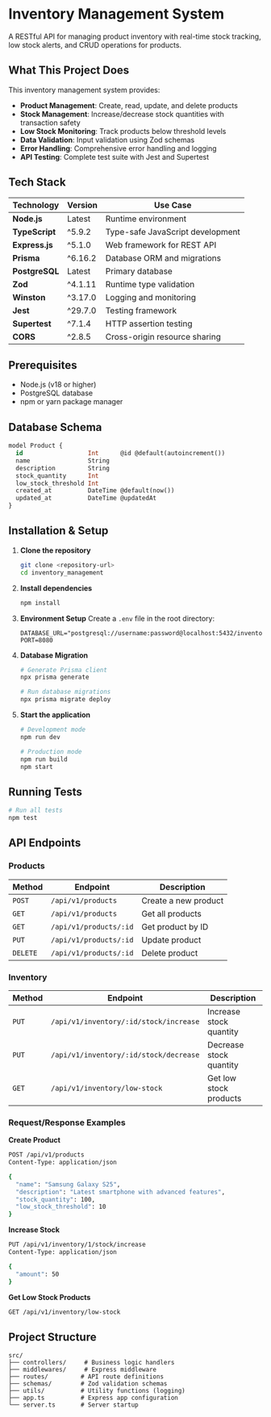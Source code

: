 # Inventory Management System

A RESTful API for managing product inventory with real-time stock tracking, low stock alerts, and CRUD operations for products.

## What This Project Does

This inventory management system provides:
- **Product Management**: Create, read, update, and delete products
- **Stock Management**: Increase/decrease stock quantities with transaction safety
- **Low Stock Monitoring**: Track products below threshold levels
- **Data Validation**: Input validation using Zod schemas
- **Error Handling**: Comprehensive error handling and logging
- **API Testing**: Complete test suite with Jest and Supertest

## Tech Stack

| Technology | Version | Use Case |
|------------|---------|----------|
| **Node.js** | Latest | Runtime environment |
| **TypeScript** | ^5.9.2 | Type-safe JavaScript development |
| **Express.js** | ^5.1.0 | Web framework for REST API |
| **Prisma** | ^6.16.2 | Database ORM and migrations |
| **PostgreSQL** | Latest | Primary database |
| **Zod** | ^4.1.11 | Runtime type validation |
| **Winston** | ^3.17.0 | Logging and monitoring |
| **Jest** | ^29.7.0 | Testing framework |
| **Supertest** | ^7.1.4 | HTTP assertion testing |
| **CORS** | ^2.8.5 | Cross-origin resource sharing |

## Prerequisites

- Node.js (v18 or higher)
- PostgreSQL database
- npm or yarn package manager

## Database Schema

```sql
model Product {
  id                  Int      @id @default(autoincrement())
  name                String
  description         String
  stock_quantity      Int
  low_stock_threshold Int
  created_at          DateTime @default(now())
  updated_at          DateTime @updatedAt
}
```

## Installation & Setup

1. **Clone the repository**
   ```bash
   git clone <repository-url>
   cd inventory_management
   ```

2. **Install dependencies**
   ```bash
   npm install
   ```

3. **Environment Setup**
   Create a `.env` file in the root directory:
   ```env
   DATABASE_URL="postgresql://username:password@localhost:5432/inventory"
   PORT=8080
   ```

4. **Database Migration**
   ```bash
   # Generate Prisma client
   npx prisma generate
   
   # Run database migrations
   npx prisma migrate deploy
   ```

5. **Start the application**
   ```bash
   # Development mode
   npm run dev
   
   # Production mode
   npm run build
   npm start
   ```

## Running Tests

```bash
# Run all tests
npm test
```

## API Endpoints

### Products
| Method | Endpoint | Description |
|--------|----------|-------------|
| `POST` | `/api/v1/products` | Create a new product |
| `GET` | `/api/v1/products` | Get all products |
| `GET` | `/api/v1/products/:id` | Get product by ID |
| `PUT` | `/api/v1/products/:id` | Update product |
| `DELETE` | `/api/v1/products/:id` | Delete product |

### Inventory
| Method | Endpoint | Description |
|--------|----------|-------------|
| `PUT` | `/api/v1/inventory/:id/stock/increase` | Increase stock quantity |
| `PUT` | `/api/v1/inventory/:id/stock/decrease` | Decrease stock quantity |
| `GET` | `/api/v1/inventory/low-stock` | Get low stock products |

### Request/Response Examples

**Create Product**
```bash
POST /api/v1/products
Content-Type: application/json

{
  "name": "Samsung Galaxy S25",
  "description": "Latest smartphone with advanced features",
  "stock_quantity": 100,
  "low_stock_threshold": 10
}
```

**Increase Stock**
```bash
PUT /api/v1/inventory/1/stock/increase
Content-Type: application/json

{
  "amount": 50
}
```

**Get Low Stock Products**
```bash
GET /api/v1/inventory/low-stock
```

## Project Structure

```
src/
├── controllers/     # Business logic handlers
├── middlewares/     # Express middleware
├── routes/         # API route definitions
├── schemas/        # Zod validation schemas
├── utils/          # Utility functions (logging)
├── app.ts          # Express app configuration
└── server.ts       # Server startup
```